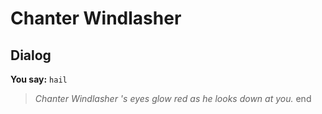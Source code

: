 # Chanter Windlasher
## Dialog

**You say:** `hail`



>*Chanter Windlasher 's eyes glow red as he looks down at you.*
end
